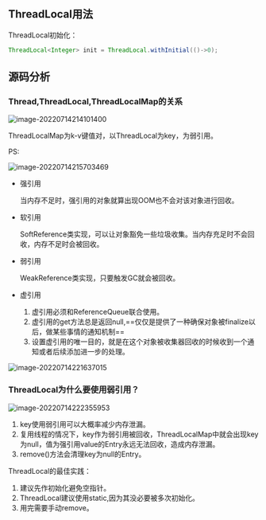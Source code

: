 ##  ThreadLocal用法

ThreadLocal初始化：

```java
ThreadLocal<Integer> init = ThreadLocal.withInitial(()->0);
```

##  源码分析

### Thread,ThreadLocal,ThreadLocalMap的关系

![image-20220714214101400](https://github.com/hqf1117/hqf1117.github.io/assets/30412361/cb04a2ec-6916-489e-bd3f-1050ecab345a)


 ThreadLocalMap为k-v键值对，以ThreadLocal为key，为弱引用。

PS:

![image-20220714215703469](https://github.com/hqf1117/hqf1117.github.io/assets/30412361/b78f5c63-ba68-4524-8ce1-1f7e132b4122)


- 强引用

  当内存不足时，强引用的对象就算出现OOM也不会对该对象进行回收。

- 软引用

  SoftReference类实现，可以让对象豁免一些垃圾收集。当内存充足时不会回收，内存不足时会被回收。

- 弱引用

  WeakReference类实现，只要触发GC就会被回收。

- 虚引用

  1. 虚引用必须和ReferenceQueue联合使用。
  2. 虚引用的get方法总是返回null,==仅仅是提供了一种确保对象被finalize以后，做某些事情的通知机制==
  3. 设置虚引用的唯一目的，就是在这个对象被收集器回收的时候收到一个通知或者后续添加进一步的处理。

![image-20220714221637015](https://github.com/hqf1117/hqf1117.github.io/assets/30412361/2766e8aa-4038-49da-b921-ea39a83575bb)


### ThreadLocal为什么要使用弱引用？

![image-20220714222355953](https://github.com/hqf1117/hqf1117.github.io/assets/30412361/ab66108f-1aff-4d5d-9896-14a4890bedd7)


1. key使用弱引用可以大概率减少内存泄漏。
2. 复用线程的情况下，key作为弱引用被回收，ThreadLocalMap中就会出现key为null，值为强引用value的Entry永远无法回收，造成内存泄漏。
3. remove()方法会清理key为null的Entry。

ThreadLocal的最佳实践：

1. 建议先作初始化避免空指针。
2. ThreadLocal建议使用static,因为其没必要被多次初始化。
3. 用完需要手动remove。 


